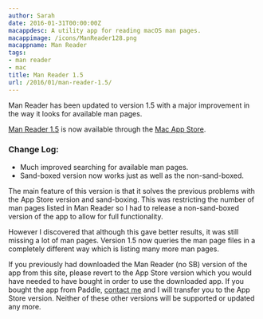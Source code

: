```yaml
---
author: Sarah
date: 2016-01-31T00:00:00Z
macappdesc: A utility app for reading macOS man pages.
macappimage: /icons/ManReader128.png
macappname: Man Reader
tags:
- man reader
- mac
title: Man Reader 1.5
url: /2016/01/man-reader-1.5/
---
```


Man Reader has been updated to version 1.5 with a major improvement in the way it looks for available man pages.

[Man Reader 1.5][1] is now available through the [Mac App Store][2].

### Change Log:

  * Much improved searching for available man pages.
  * Sand-boxed version now works just as well as the non-sand-boxed.

The main feature of this version is that it solves the previous problems with the App Store version and sand-boxing. This was restricting the number of man pages listed in Man Reader so I had to release a non-sand-boxed version of the app to allow for full functionality.

However I discovered that although this gave better results, it was still missing a lot of man pages. Version 1.5 now queries the man page files in a completely different way which is listing many more man pages.

If you previously had downloaded the Man Reader (no SB) version of the app from this site, please revert to the App Store version which you would have needed to have bought in order to use the downloaded app. If you bought the app from Paddle, [contact me][3] and I will transfer you to the App Store version. Neither of these other versions will be supported or updated any more.


 [1]: /manreader/
 [2]: http://itunes.apple.com/app/man-reader/id522583774?mt=12
 [3]: mailto:sarah@troz.net?subject=Man%20Reader%20transfer%20to%20App%20Store
